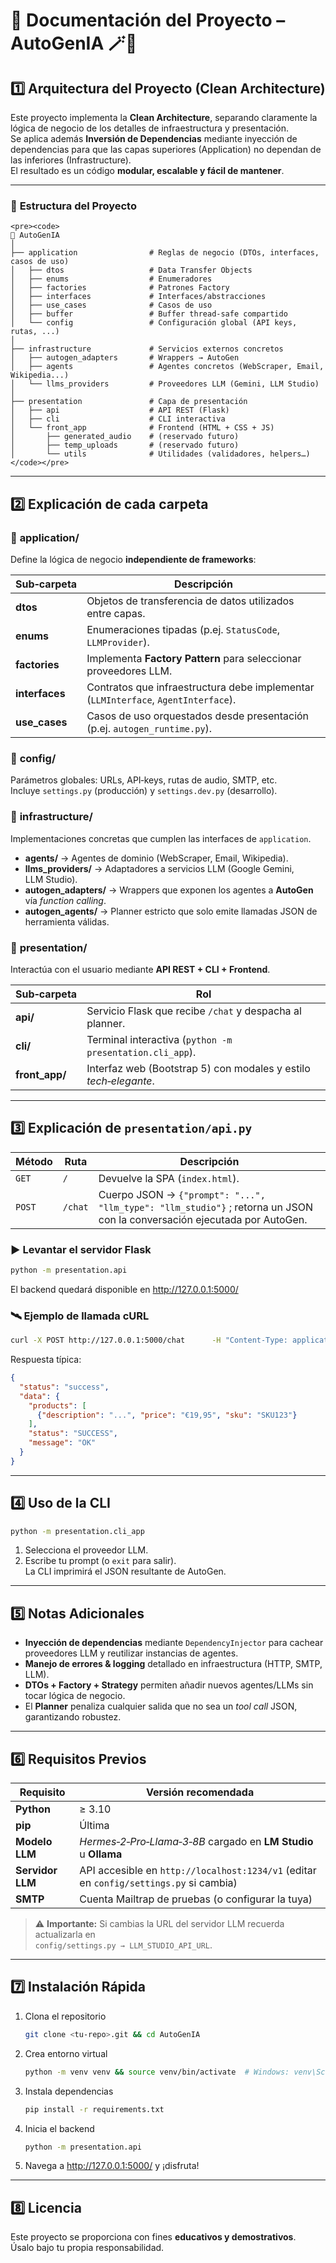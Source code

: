 
# 📖 Documentación del Proyecto – AutoGenIA 🪄🤖

## 1️⃣ Arquitectura del Proyecto (Clean Architecture)

Este proyecto implementa la **Clean Architecture**, separando claramente la lógica de negocio de los detalles de infraestructura y presentación.  
Se aplica además **Inversión de Dependencias** mediante inyección de dependencias para que las capas superiores (Application) no dependan de las inferiores (Infrastructure).  
El resultado es un código **modular, escalable y fácil de mantener**.

---

### 📂 **Estructura del Proyecto**
```
<pre><code>
📁 AutoGenIA
│
├── application                # Reglas de negocio (DTOs, interfaces, casos de uso)
│   ├── dtos                   # Data Transfer Objects
│   ├── enums                  # Enumeradores
│   ├── factories              # Patrones Factory
│   ├── interfaces             # Interfaces/abstracciones
│   ├── use_cases              # Casos de uso
│   ├── buffer                 # Buffer thread-safe compartido
│   └── config                 # Configuración global (API keys, rutas, ...)
│
├── infrastructure             # Servicios externos concretos
│   ├── autogen_adapters       # Wrappers → AutoGen
│   ├── agents                 # Agentes concretos (WebScraper, Email, Wikipedia...)
│   └── llms_providers         # Proveedores LLM (Gemini, LLM Studio)
│
├── presentation               # Capa de presentación
│   ├── api                    # API REST (Flask)
│   ├── cli                    # CLI interactiva
│   └── front_app              # Frontend (HTML + CSS + JS)
│       ├── generated_audio    # (reservado futuro)
│       ├── temp_uploads       # (reservado futuro)
│       └── utils              # Utilidades (validadores, helpers…)
</code></pre>
```

---

## 2️⃣ Explicación de cada carpeta

### 📂 **application/**  
Define la lógica de negocio **independiente de frameworks**:

| Sub‑carpeta | Descripción |
|-------------|-------------|
| **dtos** | Objetos de transferencia de datos utilizados entre capas. |
| **enums** | Enumeraciones tipadas (p.ej. `StatusCode`, `LLMProvider`). |
| **factories** | Implementa **Factory Pattern** para seleccionar proveedores LLM. |
| **interfaces** | Contratos que infraestructura debe implementar (`LLMInterface`, `AgentInterface`). |
| **use_cases** | Casos de uso orquestados desde presentación (p.ej. `autogen_runtime.py`). |

### 📂 **config/**  
Parámetros globales: URLs, API‑keys, rutas de audio, SMTP, etc.  
Incluye `settings.py` (producción) y `settings.dev.py` (desarrollo).

### 📂 **infrastructure/**  
Implementaciones concretas que cumplen las interfaces de `application`.

- **agents/** → Agentes de dominio (WebScraper, Email, Wikipedia).  
- **llms_providers/** → Adaptadores a servicios LLM (Google Gemini, LLM Studio).  
- **autogen_adapters/** → Wrappers que exponen los agentes a **AutoGen** vía *function calling*.  
- **autogen_agents/** → Planner estricto que solo emite llamadas JSON de herramienta válidas.

### 📂 **presentation/**  
Interactúa con el usuario mediante **API REST + CLI + Frontend**.

| Sub‑carpeta | Rol |
|-------------|-----|
| **api/** | Servicio Flask que recibe `/chat` y despacha al planner. |
| **cli/** | Terminal interactiva (`python -m presentation.cli_app`). |
| **front_app/** | Interfaz web (Bootstrap 5) con modales y estilo *tech‑elegante*. |

---

## 3️⃣ Explicación de `presentation/api.py`

| Método | Ruta | Descripción |
|--------|------|-------------|
| `GET`  | `/`        | Devuelve la SPA (`index.html`). |
| `POST` | `/chat`    | Cuerpo JSON → `{"prompt": "...", "llm_type": "llm_studio"}` ; retorna un JSON con la conversación ejecutada por AutoGen. |

### ▶️ Levantar el servidor Flask
```bash
python -m presentation.api
```

El backend quedará disponible en <http://127.0.0.1:5000/>

### 🛰️ Ejemplo de llamada cURL
```bash
curl -X POST http://127.0.0.1:5000/chat      -H "Content-Type: application/json"      -d '{"prompt": "🎩 scrape thefansofmagicstore.com", "llm_type": "llm_studio"}'
```

Respuesta típica:
```json
{
  "status": "success",
  "data": {
    "products": [
      {"description": "...", "price": "€19,95", "sku": "SKU123"}
    ],
    "status": "SUCCESS",
    "message": "OK"
  }
}
```

---

## 4️⃣ Uso de la CLI
```bash
python -m presentation.cli_app
```
1. Selecciona el proveedor LLM.  
2. Escribe tu prompt (o `exit` para salir).  
La CLI imprimirá el JSON resultante de AutoGen.

---

## 5️⃣ Notas Adicionales

- **Inyección de dependencias** mediante `DependencyInjector` para cachear proveedores LLM y reutilizar instancias de agentes.  
- **Manejo de errores & logging** detallado en infraestructura (HTTP, SMTP, LLM).  
- **DTOs + Factory + Strategy** permiten añadir nuevos agentes/LLMs sin tocar lógica de negocio.  
- El **Planner** penaliza cualquier salida que no sea un *tool call* JSON, garantizando robustez.

---

## 6️⃣ Requisitos Previos

| Requisito | Versión recomendada |
|-----------|--------------------|
| **Python** | ≥ 3.10 |
| **pip** | Última |
| **Modelo LLM** | *Hermes‑2‑Pro‑Llama‑3‑8B* cargado en **LM Studio** u **Ollama** |
| **Servidor LLM** | API accesible en `http://localhost:1234/v1` (editar en `config/settings.py` si cambia) |
| **SMTP** | Cuenta Mailtrap de pruebas (o configurar la tuya) |

> ⚠️ **Importante:** Si cambias la URL del servidor LLM recuerda actualizarla en  
> `config/settings.py → LLM_STUDIO_API_URL`.

---

## 7️⃣ Instalación Rápida

1. Clona el repositorio  
   ```bash
   git clone <tu‑repo>.git && cd AutoGenIA
   ```
2. Crea entorno virtual  
   ```bash
   python -m venv venv && source venv/bin/activate  # Windows: venv\Scripts\activate
   ```
3. Instala dependencias  
   ```bash
   pip install -r requirements.txt
   ```
4. Inicia el backend  
   ```bash
   python -m presentation.api
   ```
5. Navega a <http://127.0.0.1:5000/> y ¡disfruta!

---

## 8️⃣ Licencia
Este proyecto se proporciona con fines **educativos y demostrativos**.  
Úsalo bajo tu propia responsabilidad.

